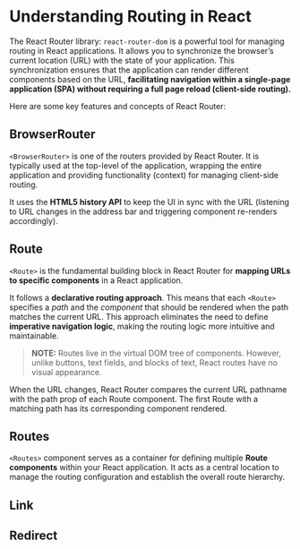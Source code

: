 # Understanding Routing in React

The React Router library: `react-router-dom` is a powerful tool for managing routing in React applications. It allows you to synchronize the browser’s current location (URL) with the state of your application. This synchronization ensures that the application can render different components based on the URL, **facilitating navigation within a single-page application (SPA) without requiring a full page reload (client-side routing).**

Here are some key features and concepts of React Router:

## BrowserRouter

`<BrowserRouter>` is one of the routers provided by React Router. It is typically used at the top-level of the application, wrapping the entire application and providing functionality (context) for managing client-side routing.

It uses the **HTML5 history API** to keep the UI in sync with the URL (listening to URL changes in the address bar and triggering component re-renders accordingly).

## Route

`<Route>` is the fundamental building block in React Router for **mapping URLs to specific components** in a React application.

It follows a **declarative routing approach**. This means that each `<Route>` specifies a _path_ and the _component_ that should be rendered when the path matches the current URL. This approach eliminates the need to define **imperative navigation logic**, making the routing logic more intuitive and maintainable.

> **NOTE:** Routes live in the virtual DOM tree of components. However, unlike buttons, text fields, and blocks of text, React routes have no visual appearance.

When the URL changes, React Router compares the current URL pathname with the path prop of each Route component. The first Route with a matching path has its corresponding component rendered.

## Routes

`<Routes>` component serves as a container for defining multiple **Route components** within your React application. It acts as a central location to manage the routing configuration and establish the overall route hierarchy.

## Link

## Redirect
